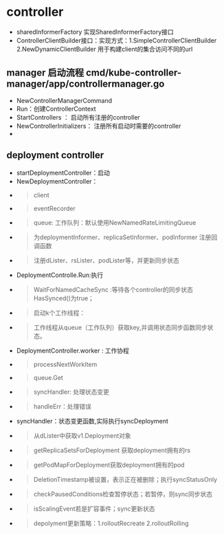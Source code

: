 # controller
- sharedInformerFactory 实现SharedInformerFactory接口
- ControllerClientBuilder接口：实现方式：1.SimpleControllerClientBuilder 2.NewDynamicClientBuilder 用于构建client的集合访问不同的url
## manager 启动流程 cmd/kube-controller-manager/app/controllermanager.go
- NewControllerManagerCommand 
- Run：创建ControllerContext
- StartControllers ： 启动所有注册的controller
- NewControllerInitializers： 注册所有启动时需要的controller
- 
## deployment controller
- startDeploymentController：启动
- NewDeploymentController：
- > client
- > eventRecorder
- > queue: 工作队列：默认使用NewNamedRateLimitingQueue
- > 为deploymentInformer、replicaSetInformer、podInformer 注册回调函数
- > 注册dLister、rsLister、podLister等，并更新同步状态
- DeploymentControlle.Run:执行
- >WaitForNamedCacheSync :等待各个controller的同步状态HasSynced()为true；
- > 启动k个工作线程：
- > 工作线程从queue（工作队列）获取key,并调用状态同步函数同步状态。
- DeploymentController.worker : 工作协程
- > processNextWorkItem
- > queue.Get
- > syncHandler: 处理状态变更
- > handleErr：处理错误
- syncHandler：状态变更函数,实际执行syncDeployment
- > 从dLister中获取v1.Deployment对象
- > getReplicaSetsForDeployment 获取deployment拥有的rs
- > getPodMapForDeployment获取deployment拥有的pod
- > DeletionTimestamp被设置，表示正在被删除；执行syncStatusOnly
- > checkPausedConditions检查暂停状态；若暂停，则sync同步状态
- > isScalingEvent若是扩容事件；sync更新状态
- > depolyment更新策略：1.rolloutRecreate 2.rolloutRolling
